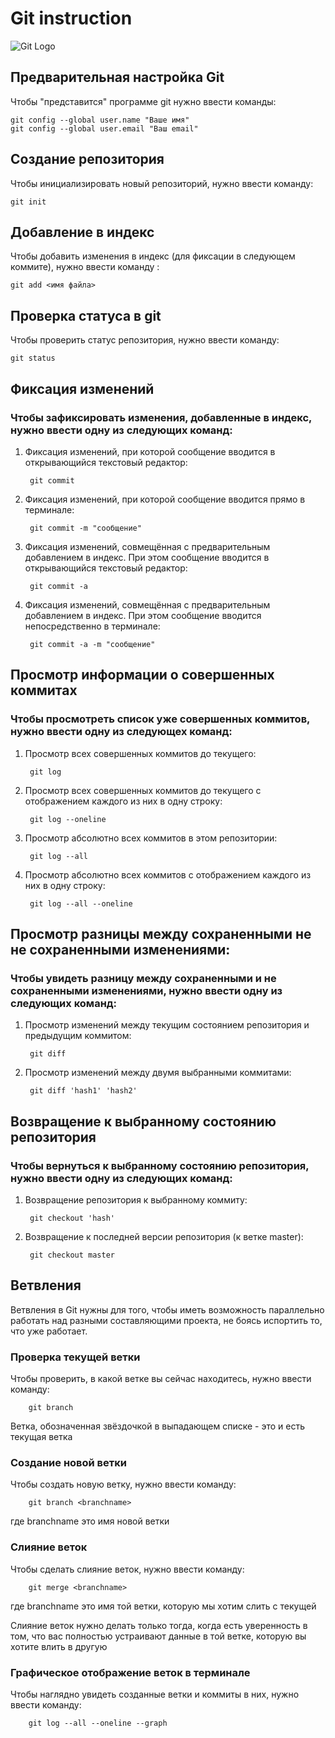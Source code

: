 # **Git instruction**
![Git Logo](git.png)

## Предварительная настройка Git

Чтобы "представится" программе git нужно ввести команды:

    git config --global user.name "Ваше имя"
    git config --global user.email "Ваш email"

## Создание репозитория

Чтобы инициализировать новый репозиторий, нужно ввести команду:

    git init

## Добавление в индекс

Чтобы добавить изменения в индекс (для фиксации в следующем коммите), нужно ввести команду :

    git add <имя файла>

## Проверка статуса в git

Чтобы проверить статус репозитория, нужно ввести команду:

    git status

## Фиксация изменений

### Чтобы зафиксировать изменения, добавленные в индекс, нужно ввести одну из следующих команд:

1. Фиксация изменений, при которой сообщение вводится в открывающийся текстовый редактор:

        git commit

2. Фиксация изменений, при которой сообщение вводится прямо в терминале:

        git commit -m "сообщение"

3. Фиксация изменений, совмещённая с предварительным добавлением в индекс. При этом сообщение вводится в открывающийся текстовый редактор:

        git commit -a

4. Фиксация изменений, совмещённая с предварительным добавлением в индекс. При этом сообщение вводится непосредственно в терминале:

        git commit -a -m "сообщение"

## Просмотр информации о совершенных коммитах

### Чтобы просмотреть список уже совершенных коммитов, нужно ввести одну из следующех команд:

1. Просмотр всех совершенных коммитов до текущего:

        git log

2. Просмотр всех совершенных коммитов до текущего с отображением каждого из них в одну строку:

        git log --oneline

3. Просмотр абсолютно всех коммитов в этом репозитории:

        git log --all

4. Просмотр абсолютно всех коммитов с отображением каждого из них в одну строку:

        git log --all --oneline

## Просмотр разницы между сохраненными не не сохраненными изменениями:

### Чтобы увидеть разницу между сохраненными и не сохраненными изменениями, нужно ввести одну из следующих команд:

1. Просмотр изменений между текущим состоянием репозитория и предыдущим коммитом:

        git diff

2. Просмотр изменений между двумя выбранными коммитами:

        git diff 'hash1' 'hash2'

## Возвращение к выбранному состоянию репозитория

### Чтобы вернуться к выбранному состоянию репозитория, нужно ввести одну из следующих команд:

1. Возвращение репозитория к выбранному коммиту:

        git checkout 'hash'

2. Возвращение к последней версии репозитория (к ветке master):

        git checkout master

## Ветвления

Ветвления в Git нужны для того, чтобы иметь возможность параллельно работать над разными составляющими проекта, не боясь испортить то, что уже работает.

### Проверка текущей ветки

Чтобы проверить, в какой ветке вы сейчас находитесь, нужно ввести команду:

        git branch

Ветка, обозначенная звёздочкой в выпадающем списке - это и есть текущая ветка

### Создание новой ветки

Чтобы создать новую ветку, нужно ввести команду:

        git branch <branchname>

где branchname это имя новой ветки

### Слияние веток

Чтобы сделать слияние веток, нужно ввести команду:

        git merge <branchname>

где branchname это имя той ветки, которую мы хотим слить с текущей

Слияние веток нужно делать только тогда, когда есть уверенность в том, что вас полностью устраивают данные в той ветке, которую вы хотите влить в другую

### Графическое отображение веток в терминале

Чтобы наглядно увидеть созданные ветки и коммиты в них, нужно ввести команду:

        git log --all --oneline --graph


